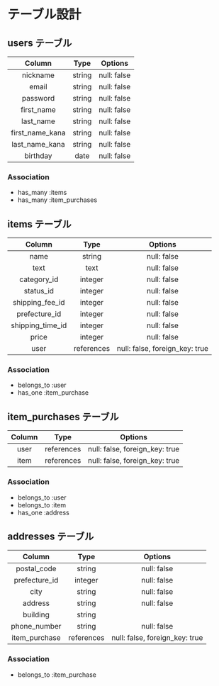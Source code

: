 # テーブル設計

## users テーブル

|Column|Type|Options|
|:--:|:--:|:--:|
|nickname|string|null: false|
|email|string|null: false|
|password|string|null: false|
|first_name|string|null: false|
|last_name|string|null: false|
|first_name_kana|string|null: false|
|last_name_kana|string|null: false|
|birthday|date|null: false|

### Association
* has_many :items
* has_many :item_purchases

## items テーブル

|Column|Type|Options|
|:--:|:--:|:--:|
|name|string|null: false|
|text|text|null: false|
|category_id|integer|null: false|
|status_id|integer|null: false|
|shipping_fee_id|integer|null: false|
|prefecture_id|integer|null: false|
|shipping_time_id|integer|null: false|
|price|integer|null: false|
|user|references|null: false, foreign_key: true|

### Association
* belongs_to :user
* has_one :item_purchase

## item_purchases テーブル

|Column|Type|Options|
|:--:|:--:|:--:|
|user|references|null: false, foreign_key: true|
|item|references|null: false, foreign_key: true|

### Association
* belongs_to :user
* belongs_to :item
* has_one :address

## addresses テーブル

|Column|Type|Options|
|:--:|:--:|:--:|
|postal_code|string|null: false|
|prefecture_id|integer|null: false|
|city|string|null: false|
|address|string|null: false|
|building|string||
|phone_number|string|null: false|
|item_purchase|references|null: false, foreign_key: true|

### Association
* belongs_to :item_purchase
